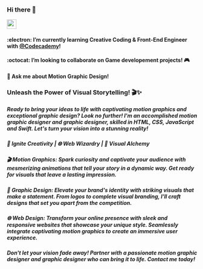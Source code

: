 
### Hi there 👋
<a href="https://www.linkedin.com/in/mrezah/">
<img src="https://cdn-icons-png.flaticon.com/128/3536/3536505.png" style="width:25px;height:25px;">
  </a>

#### :electron: I’m currently learning Creative Coding & Front-End Engineer with [@Codecademy](https://github.com/Codecademy)!
#### :octocat: I’m looking to collaborate on Game developement projects! 🎮
#### 💬 Ask me about Motion Graphic Design!

         
              

### Unleash the Power of Visual Storytelling! 🎬✨
##### Ready to bring your ideas to life with captivating motion graphics and exceptional graphic design? Look no further! I'm an accomplished motion graphic designer and graphic designer, skilled in HTML, CSS, JavaScript and Swift. Let's turn your vision into a stunning reality!

##### 🎨 Ignite Creativity | 🌐 Web Wizardry | 💼 Visual Alchemy

##### 🎬 Motion Graphics: Spark curiosity and captivate your audience with mesmerizing animations that tell your story in a dynamic way. Get ready for visuals that leave a lasting impression.

##### 🎨 Graphic Design: Elevate your brand's identity with striking visuals that make a statement. From logos to complete visual branding, I'll craft designs that set you apart from the competition.

##### 🌐 Web Design: Transform your online presence with sleek and responsive websites that showcase your unique style. Seamlessly integrate captivating motion graphics to create an immersive user experience.

##### Don't let your vision fade away! Partner with a passionate motion graphic designer and graphic designer who can bring it to life. Contact me today!

<!--
**l2eza/l2eza** is a ✨ _special_ ✨ repository because its `README.md` (this file) appears on your GitHub profile.

Here are some ideas to get you started:

- 🔭 I’m currently working on ...
- 🌱 I’m currently learning ...
- 👯 I’m looking to collaborate on ...
- 🤔 I’m looking for help with ...
- 💬 Ask me about ...
- 📫 How to reach me: ...
- 😄 Pronouns: ...
- ⚡ Fun fact: ...
<script src="https://platform.linkedin.com/badges/js/profile.js" async defer type="text/javascript"></script>
-->
